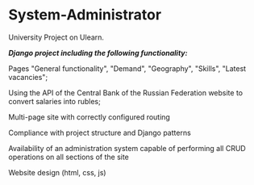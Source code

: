 # System-Administrator
University Project on Ulearn.

***Django project including the following functionality:***

Pages "General functionality", "Demand", "Geography", "Skills", "Latest vacancies";

Using the API of the Central Bank of the Russian Federation website to convert salaries into rubles;

Multi-page site with correctly configured routing

Compliance with project structure and Django patterns

Availability of an administration system capable of performing all CRUD operations on all sections of the site

Website design (html, css, js)

